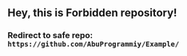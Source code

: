 ## Hey, this is Forbidden repository!
### Redirect to safe repo: `https://github.com/AbuProgrammiy/Example/`
